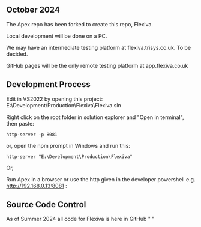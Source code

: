 ﻿October 2024
------------

The Apex repo has been forked to create this repo, Flexiva.

Local development will be done on a PC.

We may have an intermediate testing platform at flexiva.trisys.co.uk. To be decided.

GitHub pages will be the only remote testing platform at app.flexiva.co.uk



Development Process
-------------------

Edit in VS2022 by opening this project: E:\Development\Production\Flexiva\Flexiva.sln

Right click on the root folder in solution explorer and "Open in terminal", then paste:
```
http-server -p 8081
```

or, open the npm prompt in Windows and run this:
```
http-server "E:\Development\Production\Flexiva"
```

Or, 

Run Apex in a browser or use the http given in the developer powershell e.g.  http://192.168.0.13:8081 :


Source Code Control
-------------------

As of Summer 2024 all code for Flexiva is here in GitHub
" " 
